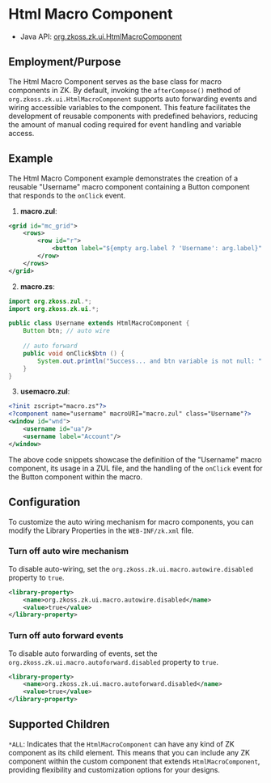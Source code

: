 # Html Macro Component

- Java API: [org.zkoss.zk.ui.HtmlMacroComponent](https://www.zkoss.org/javadoc/latest/zk/org/zkoss/zk/ui/HtmlMacroComponent.html)

## Employment/Purpose

The Html Macro Component serves as the base class for macro components in ZK. By default, invoking the `afterCompose()` method of `org.zkoss.zk.ui.HtmlMacroComponent` supports auto forwarding events and wiring accessible variables to the component. This feature facilitates the development of reusable components with predefined behaviors, reducing the amount of manual coding required for event handling and variable access.

## Example

The Html Macro Component example demonstrates the creation of a reusable "Username" macro component containing a Button component that responds to the `onClick` event.

1. **macro.zul**:
```xml
<grid id="mc_grid">
	<rows>
		<row id="r">
			<button label="${empty arg.label ? 'Username': arg.label}" id="btn"/>
		</row>
	</rows>
</grid>
```

2. **macro.zs**:
```java
import org.zkoss.zul.*;
import org.zkoss.zk.ui.*;

public class Username extends HtmlMacroComponent {
	Button btn; // auto wire
	
	// auto forward
	public void onClick$btn () {
		System.out.println("Success... and btn variable is not null: " + (btn != null));
	}
}
```

3. **usemacro.zul**:
```xml
<?init zscript="macro.zs"?>
<?component name="username" macroURI="macro.zul" class="Username"?>
<window id="wnd">
	<username id="ua"/>
	<username label="Account"/>
</window>
```

The above code snippets showcase the definition of the "Username" macro component, its usage in a ZUL file, and the handling of the `onClick` event for the Button component within the macro.

## Configuration

To customize the auto wiring mechanism for macro components, you can modify the Library Properties in the `WEB-INF/zk.xml` file.

### Turn off auto wire mechanism
To disable auto-wiring, set the `org.zkoss.zk.ui.macro.autowire.disabled` property to `true`.

```xml
<library-property>
	<name>org.zkoss.zk.ui.macro.autowire.disabled</name>
    <value>true</value>
</library-property>
```

### Turn off auto forward events
To disable auto forwarding of events, set the `org.zkoss.zk.ui.macro.autoforward.disabled` property to `true`.

```xml
<library-property>
	<name>org.zkoss.zk.ui.macro.autoforward.disabled</name>
    <value>true</value>
</library-property>
```

## Supported Children

`*ALL`: Indicates that the `HtmlMacroComponent` can have any kind of ZK component as its child element. This means that you can include any ZK component within the custom component that extends `HtmlMacroComponent`, providing flexibility and customization options for your designs.